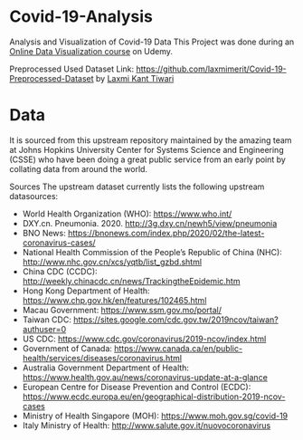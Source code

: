 # Covid-19-Analysis
Analysis and Visualization of Covid-19 Data
This Project was done during an [Online Data Visualization course](https://bit.ly/udemy95off_kgptalkie) on Udemy.

Preprocessed Used Dataset Link: https://github.com/laxmimerit/Covid-19-Preprocessed-Dataset by [Laxmi Kant Tiwari](https://github.com/laxmimerit/)

# Data
It is sourced from this upstream repository maintained by the amazing team at Johns Hopkins University Center for Systems Science and Engineering (CSSE) who have been doing a great public service from an early point by collating data from around the world.

Sources
The upstream dataset currently lists the following upstream datasources:

* World Health Organization (WHO): https://www.who.int/
* DXY.cn. Pneumonia. 2020. http://3g.dxy.cn/newh5/view/pneumonia
* BNO News: https://bnonews.com/index.php/2020/02/the-latest-coronavirus-cases/
* National Health Commission of the People’s Republic of China (NHC): http://www.nhc.gov.cn/xcs/yqtb/list_gzbd.shtml
* China CDC (CCDC): http://weekly.chinacdc.cn/news/TrackingtheEpidemic.htm
* Hong Kong Department of Health: https://www.chp.gov.hk/en/features/102465.html
* Macau Government: https://www.ssm.gov.mo/portal/
* Taiwan CDC: https://sites.google.com/cdc.gov.tw/2019ncov/taiwan?authuser=0
* US CDC: https://www.cdc.gov/coronavirus/2019-ncov/index.html
* Government of Canada: https://www.canada.ca/en/public-health/services/diseases/coronavirus.html
* Australia Government Department of Health: https://www.health.gov.au/news/coronavirus-update-at-a-glance
* European Centre for Disease Prevention and Control (ECDC): https://www.ecdc.europa.eu/en/geographical-distribution-2019-ncov-cases
* Ministry of Health Singapore (MOH): https://www.moh.gov.sg/covid-19
* Italy Ministry of Health: http://www.salute.gov.it/nuovocoronavirus

